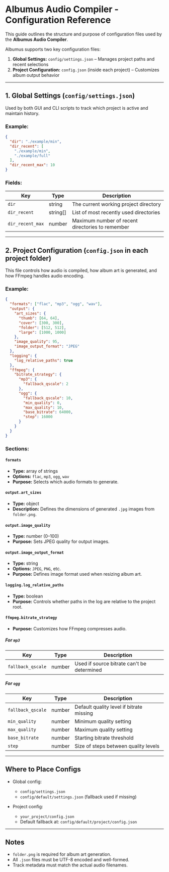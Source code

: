 # Albumus Audio Compiler - Configuration Reference

This guide outlines the structure and purpose of configuration files used by the **Albumus Audio Compiler**.

Albumus supports two key configuration files:

1. **Global Settings:** `config/settings.json` – Manages project paths and recent selections
2. **Project Configuration:** `config.json` (inside each project) – Customizes album output behavior

---

## 1. Global Settings (`config/settings.json`)

Used by both GUI and CLI scripts to track which project is active and maintain history.

### Example:
```json
{
  "dir": "./example/min",
  "dir_recent": [
    "./example/min",
    "./example/full"
  ],
  "dir_recent_max": 10
}
````

### Fields:

| Key              | Type      | Description                                      |
| ---------------- | --------- | ------------------------------------------------ |
| `dir`            | string    | The current working project directory            |
| `dir_recent`     | string\[] | List of most recently used directories           |
| `dir_recent_max` | number    | Maximum number of recent directories to remember |

---

## 2. Project Configuration (`config.json` in each project folder)

This file controls how audio is compiled, how album art is generated, and how FFmpeg handles audio encoding.

### Example:

```json
{
  "formats": ["flac", "mp3", "ogg", "wav"],
  "output": {
    "art_sizes": {
      "thumb": [64, 64],
      "cover": [300, 300],
      "folder": [512, 512],
      "large": [1000, 1000]
    },
    "image_quality": 95,
    "image_output_format": "JPEG"
  },
  "logging": {
    "log_relative_paths": true
  },
  "ffmpeg": {
    "bitrate_strategy": {
      "mp3": {
        "fallback_qscale": 2
      },
      "ogg": {
        "fallback_qscale": 10,
        "min_quality": 0,
        "max_quality": 10,
        "base_bitrate": 64000,
        "step": 16000
      }
    }
  }
}
```

### Sections:

#### `formats`

* **Type:** array of strings
* **Options:** `flac`, `mp3`, `ogg`, `wav`
* **Purpose:** Selects which audio formats to generate.

#### `output.art_sizes`

* **Type:** object
* **Description:** Defines the dimensions of generated `.jpg` images from `folder.png`.

#### `output.image_quality`

* **Type:** number (0–100)
* **Purpose:** Sets JPEG quality for output images.

#### `output.image_output_format`

* **Type:** string
* **Options:** `JPEG`, `PNG`, etc.
* **Purpose:** Defines image format used when resizing album art.

#### `logging.log_relative_paths`

* **Type:** boolean
* **Purpose:** Controls whether paths in the log are relative to the project root.

#### `ffmpeg.bitrate_strategy`

* **Purpose:** Customizes how FFmpeg compresses audio.

##### For `mp3`

| Key               | Type   | Description                                |
| ----------------- | ------ | ------------------------------------------ |
| `fallback_qscale` | number | Used if source bitrate can't be determined |

##### For `ogg`

| Key               | Type   | Description                              |
| ----------------- | ------ | ---------------------------------------- |
| `fallback_qscale` | number | Default quality level if bitrate missing |
| `min_quality`     | number | Minimum quality setting                  |
| `max_quality`     | number | Maximum quality setting                  |
| `base_bitrate`    | number | Starting bitrate threshold               |
| `step`            | number | Size of steps between quality levels     |

---

## Where to Place Configs

* Global config:

  * `config/settings.json`
  * `config/default/settings.json` (fallback used if missing)
* Project config:

  * `your_project/config.json`
  * Default fallback at: `config/default/project/config.json`

---

## Notes

* `folder.png` is required for album art generation.
* All `.json` files must be UTF-8 encoded and well-formed.
* Track metadata must match the actual audio filenames.
